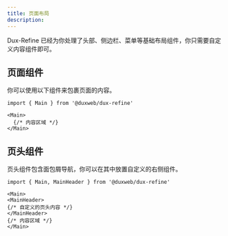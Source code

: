 ```yaml
---
title: 页面布局
description:
---
```


Dux-Refine 已经为你处理了头部、侧边栏、菜单等基础布局组件，你只需要自定义内容组件即可。

## 页面组件

你可以使用以下组件来包裹页面的内容。

```tsx
import { Main } from '@duxweb/dux-refine'

<Main>
  {/* 内容区域 */}
</Main>
```

## 页头组件


页头组件包含面包屑导航，你可以在其中放置自定义的右侧组件。


```tsx
import { Main, MainHeader } from '@duxweb/dux-refine'

<Main>
<MainHeader>
{/* 自定义的页头内容 */}
</MainHeader>
{/* 内容区域 */}
</Main>
```